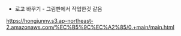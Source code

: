 - 로고 바꾸기 - 그림판에서 작업한것 같음    
   
https://hongjunny.s3.ap-northeast-2.amazonaws.com/%EC%B5%9C%EC%A2%85/0.+main/main.html 
